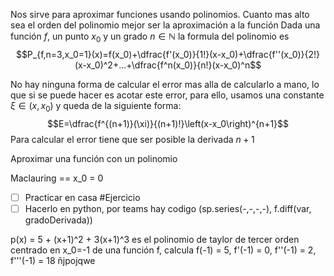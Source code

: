 Nos sirve para aproximar funciones usando polinomios.
Cuanto mas alto sea el orden del polinomio mejor ser la aproximación a la función
Dada una función $f$, un punto $x_0$ y un grado $n \in\mathbb{N}$ la formula del polinomio es
$$P_{f,n=3,x_0=1}(x)=f(x_0)+\dfrac{f'(x_0)}{1!}(x-x_0)+\dfrac{f''(x_0)}{2!}(x-x_0)^2+...+\dfrac{f^n(x_0)}{n!}(x-x_0)^n$$


No hay ninguna forma de calcular el error mas alla de calcularlo a mano, lo que si se puede hacer es acotar este error, para ello, usamos una constante $\xi \in(x,x_0)$ y queda de la siguiente forma: $$E=\dfrac{f^{(n+1)}(\xi)}{(n+1)!}\left(x-x_0\right)^{n+1}$$ Para calcular el error tiene que ser posible la derivada $n+1$ 

Aproximar una función con un polinomio

Maclauring == x_0 = 0

- [ ] Practicar en casa #Ejercicio 
- [ ] Hacerlo en python, por teams hay codigo (sp.series(-,-,-,-), f.diff(var, gradoDerivada))

p(x) = 5 + (x+1)^2 + 3(x+1)^3 es el polinomio de taylor de tercer orden centrado en x_0=-1 de una función f, calcula 
f(-1) = 5, 
f'(-1) = 0,
f''(-1) = 2,
f'''(-1) = 18 ñjpojqwe